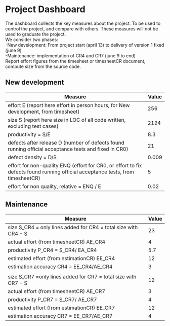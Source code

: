 # Project Dashboard

The dashboard collects the key measures about the project.
To be used to control the project, and compare with others. These measures will not be used to graduate the project. <br>
We consider two phases: <br>
-New development: From project start (april 13) to delivery of version 1 fixed (june 9)  <br>
-Maintenance: implementation of CR4 and CR7 (june 9 to end)   <br>
Report effort figures from the timesheet or timesheetCR document, compute size from the source code.

## New development 

| Measure| Value |
|---|---|
|effort E (report here effort in person hours, for New development, from timesheet)  | 256  |
|size S (report here size in LOC of all code written, excluding test cases)          | 2124 |
|productivity = S/E                                                                  | 8.3  |
|defects after release D (number of defects found running official acceptance tests and fixed in CR0) | 21    |
|defect density = D/S                                                                                 | 0.009 |
| effort for non-quality ENQ (effort for CR0, or effort to fix defects found running official acceptance tests, from timesheetCR) | 5    |
| effort for non quality, relative = ENQ / E                                                                                      | 0.02 |

## Maintenance

| Measure | Value|
|---------|------|
| size S_CR4 = only lines added for CR4 = total size with CR4 - S | 23  |
| actual effort (from timesheetCR) AE_CR4                         | 4   |
| productivity P_CR4 = S_CR4/ EA_CR4                              | 5.7 |
| estimated effort (from estimationCR) EE_CR4                     | 12  |
|estimation accuracy CR4 = EE_CR4/AE_CR4                          | 3   |
|                                                                 |     |
| size S_CR7 =only lines added for CR7 = total size with CR7 - S  | 12  |
| actual effort (from timesheetCR) AE_CR7                         | 3   |
| productivity P_CR7 = S_CR7/ AE_CR7                              | 4   |
| estimated effort (from estimationCR) EE_CR7                     | 12  |
| estimation accuracy CR7 = EE_CR7/AE_CR7                         | 4   |
